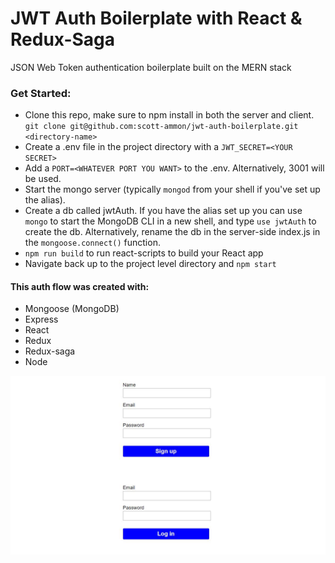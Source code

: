 # JWT Auth Boilerplate with React & Redux-Saga

JSON Web Token authentication boilerplate built on the MERN stack

### Get Started:
* Clone this repo, make sure to npm install in both the server and client.  
`git clone git@github.com:scott-ammon/jwt-auth-boilerplate.git <directory-name>`
* Create a .env file in the project directory with a `JWT_SECRET=<YOUR SECRET>`
* Add a `PORT=<WHATEVER PORT YOU WANT>` to the .env. Alternatively, 3001 will be used.
* Start the mongo server (typically `mongod` from your shell if you've set up the alias).
* Create a db called jwtAuth. If you have the alias set up you can use `mongo` to start the MongoDB CLI in a new shell, and type `use jwtAuth` to create the db. Alternatively, rename the db in the server-side index.js in the `mongoose.connect()` function. 
* `npm run build` to run react-scripts to build your React app
* Navigate back up to the project level directory and `npm start`

#### This auth flow was created with:
* Mongoose (MongoDB)
* Express
* React
* Redux
* Redux-saga
* Node

![mainpage](./client/src/images/mainpage.jpg)